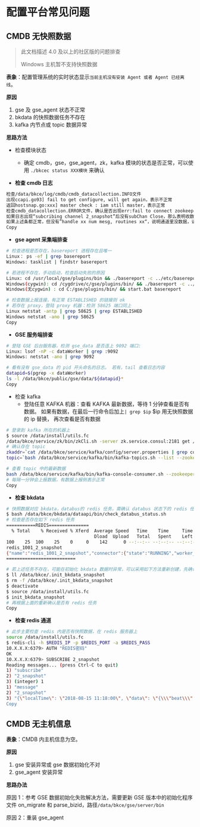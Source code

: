 # 配置平台常见问题

## CMDB 无快照数据

> 此文档描述 4.0 及以上的社区版的问题排查
>
> Windows 主机暂不支持快照数据

**表象**：配置管理系统的实时状态显示`当前主机没有安装 Agent 或者 Agent 已经离线`。

**原因**

1. gse 及 gse_agent 状态不正常
2. bkdata 的快照数据任务不存在
3. kafka 内节点或 topic 数据异常

**思路方法**

- 检查模块状态

  - 确定 cmdb，gse，gse_agent，zk，kafka 模块的状态是否正常，可以使用 `./bkcec status XXX模块` 来确认

- **检查 cmdb 日志**

```bash
检查/data/bkce/log/cmdb/cmdb_datacollection.INFO文件
出现ccapi.go93] fail to get configure, will get again，表示不正常
返回hostsnap.go:xxx] master check : iam still master，表示正常
检查cmdb_datacollection.ERROR文件，确认是否出现err:fail to connect zookeeper. err：lookup zk.service.consul等
如果日志出现“subcribing channel 2_snapshot”后没有subChan Close，那么表明收数据协程正常工作
如果上述条都正常，但没有”handle xx num mesg, routines xx“，说明通道里没数据，请到redis里 subscribe ${biz}_snapshot 确认通道是否没数据，参考如下检查redis数据方法
Copy
```

- **gse agent 采集端排查**

```bash
# 检查进程是否存在，basereport 进程存在且唯一
Linux： ps -ef | grep basereport
Windows: tasklist | findstr basereport

# 若进程不存在，手动启动，检查启动失败的原因
Linux: cd /usr/local/gse/plugins/bin && ./basereport -c ../etc/basereport.conf
Windows(cygwin): cd /cygdrive/c/gse/plugins/bin/ && ./basereport -c ../etc/basereport.conf
Windows(无cygwin) : cd C:/gse/plugins/bin/ && start.bat basereport

# 检查数据上报连接，有正常 ESTABLISHED 的链接则 ok
# 若存在 proxy，登陆 proxy 机器：检测 58625 端口同上
Linux netstat -antp | grep 58625 | grep ESTABLISHED
Windows netstat -ano | grep 58625
Copy
```

- **GSE 服务端排查**

```bash
# 登陆 GSE 后台服务器，检测 gse_data 是否连上 9092 端口:
Linux: lsof -nP -c dataWorker | grep :9092
Windows: netstat -ano | grep 9092

# 看有没有 gse_data 的 pid 开头命名的日志。 若有，tail 查看日志内容
datapid=$(pgrep -x dataWorker)
ls -l /data/bkce/public/gse/data/${datapid}*
Copy
```

- 检查 kafka
  - 登陆任意 KAFKA 机器：查看 KAFKA 最新数据，等待 1 分钟查看是否有数据。 如果有数据，在最后一行命令后加上`| grep $ip` $ip 用无快照数据的 ip 替换， 再次查看是否有数据

```bash
# 登录到 kafka 所在的机器上
$ source /data/install/utils.fc
/data/bkce/service/zk/bin/zkCli.sh -server zk.service.consul:2181 get /gse/config/etc/dataserver/data/1001
# 确认存在 topic
zkaddr=`cat /data/bkce/service/kafka/config/server.properties | grep common_kafka | cut -d '=' -f 2`
topic=`bash /data/bkce/service/kafka/bin/kafka-topics.sh --list --zookeeper $zkaddr|grep ^snap`

# 查看 topic 中的最新数据
bash /data/bkce/service/kafka/bin/kafka-console-consumer.sh --zookeeper $zkaddr --topic $topic
# 每隔一分钟会上报数据，有数据上报侧表示正常
Copy
```

- **检查 bkdata**

```bash
# 快照数据对应 bkdata，databus的 redis 任务，需确认 databus 状态下的 redis 任务是否存在
$ bash /data/bkce/bkdata/dataapi/bin/check_databus_status.sh
# 检查是否存在如下 redis 任务
===========REDIS===============
  % Total    % Received % Xferd  Average Speed   Time    Time     Time  Current
                                 Dload  Upload   Total   Spent    Left  Speed
100    25  100    25    0     0    142      0 --:--:-- --:--:-- --:--:--   142
redis_1001_2_snapshot
{"name":"redis_1001_2_snapshot","connector":{"state":"RUNNING","worker_id":"x.x.x.x:10053"},"tasks":[{"state":"RUNNING","id":0,"worker_id":"x.x.x.x:10053"}]}
==========================

# 若上述任务不存在，可能在初始化 bkdata 数据时异常，可以采用如下方法重新创建，先确认 init_bkdata_snapshot 是否存在
$ ll /data/bkce/.init_bkdata_snapshot
$ rm -f /data/bkce/.init_bkdata_snapshot
$ deactivate
$ source /data/install/utils.fc
$ init_bkdata_snapshot
# 再根据上面的重新确认是否有 redis 任务
Copy
```

- **检查 redis 通道**

```bash
# 此步主要检查 redis 内是否有快照数据，在 redis 服务器上
source /data/install/utils.fc
$ redis-cli -h $REDIS_IP -p $REDIS_PORT -a $REDIS_PASS
10.X.X.X:6379> AUTH "REDIS密码"
OK
10.X.X.X:6379> SUBSCRIBE 2_snapshot
Reading messages... (press Ctrl-C to quit)
1) "subscribe"
2) "2_snapshot"
3) (integer) 1
1) "message"
2) "2_snapshot"
3) "{\"localTime\": \"2018-08-15 11:18:00\", \"data\": \"{\\\"beat\\\":{\\\"address\\\":
Copy
```

## CMDB 无主机信息

**表象**：CMDB 内主机信息为空。

**原因**

1. gse 安装异常或 gse 数据初始化不对
2. gse_agent 安装异常

**思路办法**

原因 1：参考 GSE 数据初始化失败解决方法，需要更新 GSE 版本中的初始化程序文件 on_migrate 和 parse_bizid，路径`/data/bkce/gse/server/bin`

原因 2：重装 gse_agent
